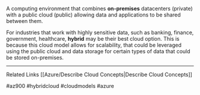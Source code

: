 A computing environment that combines **on-premises** datacenters (private) with a public cloud (public) allowing data and applications to be shared between them.

For industries that work with highly sensitive data, such as banking, finance, government, healthcare, **hybrid** may be their best cloud option. This is because this cloud model allows for scalability, that could be leveraged using the public cloud and data storage for certain types of data that could be stored on-premises.

---

Related Links
[[Azure/Describe Cloud Concepts|Describe Cloud Concepts]]

#az900 #hybridcloud #cloudmodels #azure 